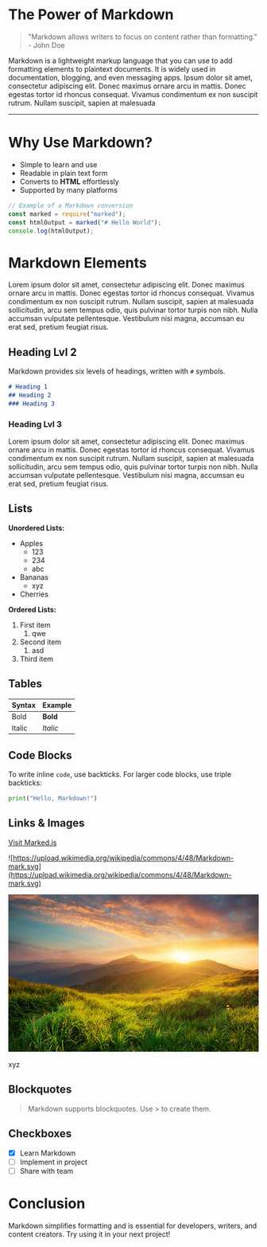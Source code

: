 # The Power of Markdown

> "Markdown allows writers to focus on content rather than formatting." - John Doe
> 

Markdown is a lightweight markup language that you can use to add formatting elements to plaintext documents. It is widely used in documentation, blogging, and even messaging apps. Ipsum dolor sit amet, consectetur adipiscing elit. Donec maximus ornare arcu in mattis. Donec egestas tortor id rhoncus consequat. Vivamus condimentum ex non suscipit rutrum. Nullam suscipit, sapien at malesuada

---

# Why Use Markdown?

- Simple to learn and use
- Readable in plain text form
- Converts to **HTML** effortlessly
- Supported by many platforms

```jsx
// Example of a Markdown conversion
const marked = require("marked");
const htmlOutput = marked("# Hello World");
console.log(htmlOutput);

```

# Markdown Elements

Lorem ipsum dolor sit amet, consectetur adipiscing elit. Donec maximus ornare arcu in mattis. Donec egestas tortor id rhoncus consequat. Vivamus condimentum ex non suscipit rutrum. Nullam suscipit, sapien at malesuada sollicitudin, arcu sem tempus odio, quis pulvinar tortor turpis non nibh. Nulla accumsan vulputate pellentesque. Vestibulum nisi magna, accumsan eu erat sed, pretium feugiat risus.

## Heading Lvl 2

Markdown provides six levels of headings, written with `#` symbols.

```markdown
# Heading 1
## Heading 2
### Heading 3
```

### Heading Lvl 3

Lorem ipsum dolor sit amet, consectetur adipiscing elit. Donec maximus ornare arcu in mattis. Donec egestas tortor id rhoncus consequat. Vivamus condimentum ex non suscipit rutrum. Nullam suscipit, sapien at malesuada sollicitudin, arcu sem tempus odio, quis pulvinar tortor turpis non nibh. Nulla accumsan vulputate pellentesque. Vestibulum nisi magna, accumsan eu erat sed, pretium feugiat risus.

## Lists

**Unordered Lists:**

- Apples
    - 123
    - 234
    - abc
- Bananas
    - xyz
- Cherries

**Ordered Lists:**

1. First item
    1. qwe
2. Second item
    1. asd
3. Third item

## Tables

| Syntax | Example |
| --- | --- |
| Bold | **Bold** |
| Italic | *Italic* |

## Code Blocks

To write inline `code`, use backticks. For larger code blocks, use triple backticks:

```python
print("Hello, Markdown!")
```

## Links & Images

[Visit Marked.js](https://marked.js.org/)

![https://upload.wikimedia.org/wikipedia/commons/4/48/Markdown-mark.svg](https://upload.wikimedia.org/wikipedia/commons/4/48/Markdown-mark.svg)

![xyz](The%20Power%20of%20Markdown%201971896d948d80958aabf6e271a451f5/612x384.jpg)

xyz

## Blockquotes

> Markdown supports blockquotes. Use > to create them.
> 

## Checkboxes

- [x]  Learn Markdown
- [ ]  Implement in project
- [ ]  Share with team

# Conclusion

Markdown simplifies formatting and is essential for developers, writers, and content creators. Try using it in your next project!